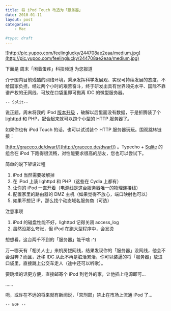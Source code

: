 ```yaml
---
title: 将 iPod Touch 改造为「服务器」
date: 2010-01-11
layout: post
categories:
    - Mac

#type: draft
---
```


![http://pic.yupoo.com/feelinglucky/244708ae2eaa/medium.jpg](http://pic.yupoo.com/feelinglucky/244708ae2eaa/medium.jpg)

下面是 周末「闲着蛋疼」科技频道 为您报道

介于国内目前残酷的网络环境，秉承发挥科学发展观、实现可持续发展的态度，不给国家负担，经过两个小时的艰苦奋斗，终于研发出具有世界领先水平、国际不靠谱产权的无网线、可放在口袋里即可搬离 IDC 的微型服务器。

`-- Split--`

说正题，周末将我的 iPod  [版本升级](http://www.felixbruns.de/iPod/firmware/) ，破解以后里面没有数据，于是折腾装了个  [lighttpd](http://www.lighttpd.net/)  和 PHP，配合起来就可以跑个小型的 HTTP 服务器了。

如果你也有 iPod Touch 的话，也可以试试装个 HTTP 服务器玩玩。围观跳转链接：

 [http://graceco.de/dwarf/](http://graceco.de/dwarf/) 。Typecho +  [Sqlite](http://www.sqlite.org/)  的组合在 iPod 下跑得很流畅，对性能要求很高的朋友，您也可以尝试下。

简单的说下架设过程

1. iPod 当然需要破解掉
2. 在 iPod 上装 lighttpd 和 PHP（这些在 Cydia 上都有）
3. 让你的 iPod 一直开着（电源线是这台服务器唯一的物理连接线）
4. 配置家里的路由器的 DMZ 主机（如果觉得不放心，端口映射也可以）
5. 如果不想记 IP，那么找个动态域名服务商（可选）

注意事项

1. iPod 的磁盘性能不好，lighttpd 记得关闭 access_log
2. 虽然没那么夸张，但 iPod 在跑大型程序中，会发烫

想想看，这台两千不到的「服务器」能干啥 :^)

万一哪天有「相关人士」来机房拔网线，结果发现你的「服务器」没网线，他会不会泪奔？而且，迁移 IDC 从此不再是脏活累活，你可以装逼的将「服务器」放进口袋里，直接跳上公交车走人（途中还可以听歌）。

要跳墙的话更方便，直接邮寄个 iPod 到老外的家，让他插上电源即可…

……

呃，或许在不远的将来就有新闻说，「宫刑部」禁止在市场上流通 iPod 了…

`-- EOF --`
